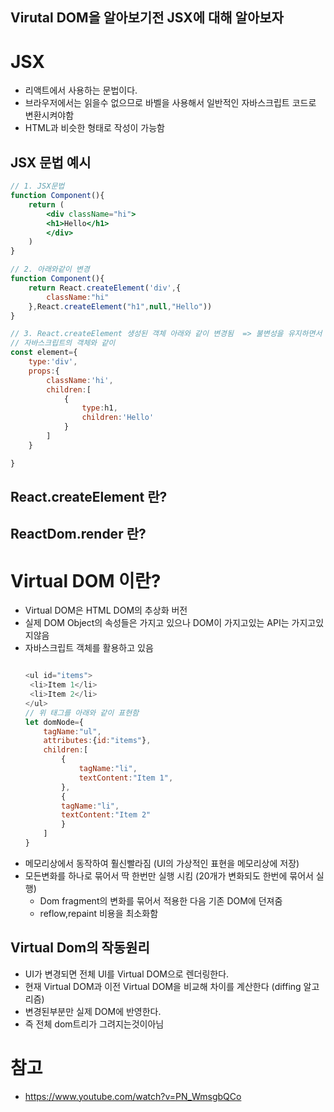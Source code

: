 ## Virutal DOM을 알아보기전 JSX에 대해 알아보자


# JSX
- 리액트에서 사용하는 문법이다.
- 브라우저에서는 읽을수 없으므로 바벨을 사용해서 일반적인 자바스크립트 코드로 변환시켜야함 
- HTML과 비슷한 형태로 작성이 가능함 

## JSX 문법 예시

~~~jsx
// 1. JSX문법 
function Component(){
    return (
        <div className="hi">
        <h1>Hello</h1>
        </div>
    )
} 

// 2. 아래와같이 변경
function Component(){
    return React.createElement('div',{
        className:"hi"
    },React.createElement("h1",null,"Hello"))
}

// 3. React.createElement 생성된 객체 아래와 같이 변경됨  => 불변성을 유지하면서 생성됨 
// 자바스크립트의 객체와 같이 
const element={
    type:'div',
    props:{
        className:'hi',
        children:[
            {
                type:h1,
                children:'Hello'
            }
        ]
    }

}

~~~

## React.createElement 란?



## ReactDom.render 란? 

# Virtual DOM 이란?
- Virtual DOM은 HTML DOM의 추상화 버전
- 실제 DOM Object의 속성들은 가지고 있으나 DOM이 가지고있는 API는 가지고있지않음
- 자바스크립트 객체를 활용하고 있음 
   ~~~ js
   
   <ul id="items">
    <li>Item 1</li>
    <li>Item 2</li>
   </ul>
   // 위 태그를 아래와 같이 표현함 
   let domNode={
       tagName:"ul",
       attributes:{id:"items"},
       children:[
           {
               tagName:"li",
               textContent:"Item 1",
           },
           {
           tagName:"li",
           textContent:"Item 2"
           }
       ]
   }

   ~~~
- 메모리상에서 동작하여 훨신빨라짐 (UI의 가상적인 표현을 메모리상에 저장)
- 모든변화를 하나로 묶어서 딱 한번만 실행 시킴 (20개가 변화되도 한번에 묶어서 실행)
  - Dom fragment의 변화를 묶어서 적용한 다음 기존 DOM에 던져줌
  - reflow,repaint 비용을 최소화함




## Virtual Dom의 작동원리
- UI가 변경되면 전체 UI를 Virtual DOM으로 렌더링한다. 
- 현재 Virtual DOM과 이전 Virtual DOM을 비교해 차이를 계산한다 (diffing 알고리즘)
- 변경된부분만 실제 DOM에 반영한다.
- 즉 전체 dom트리가 그려지는것이아님 



# 참고
- https://www.youtube.com/watch?v=PN_WmsgbQCo